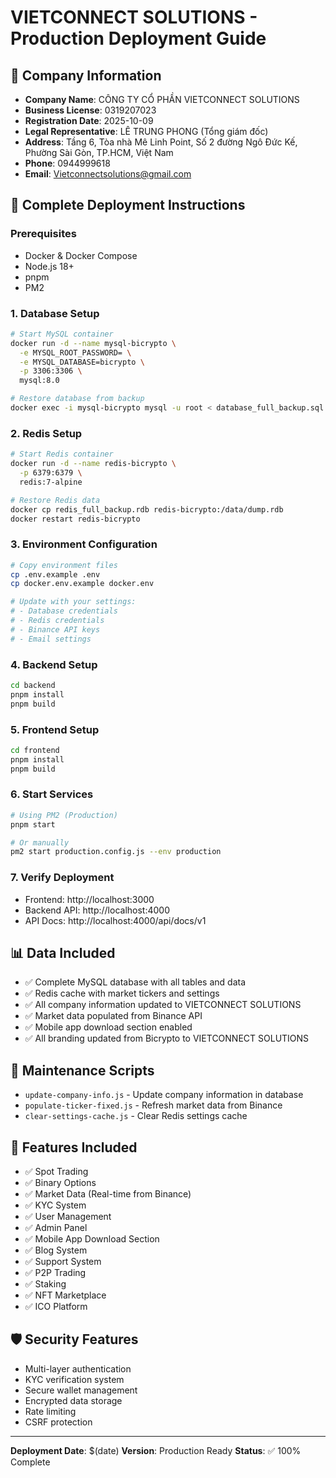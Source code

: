 # VIETCONNECT SOLUTIONS - Production Deployment Guide

## 🏢 Company Information
- **Company Name**: CÔNG TY CỔ PHẦN VIETCONNECT SOLUTIONS
- **Business License**: 0319207023
- **Registration Date**: 2025-10-09
- **Legal Representative**: LÊ TRUNG PHONG (Tổng giám đốc)
- **Address**: Tầng 6, Tòa nhà Mê Linh Point, Số 2 đường Ngô Đức Kế, Phường Sài Gòn, TP.HCM, Việt Nam
- **Phone**: 0944999618
- **Email**: Vietconnectsolutions@gmail.com

## 🚀 Complete Deployment Instructions

### Prerequisites
- Docker & Docker Compose
- Node.js 18+ 
- pnpm
- PM2

### 1. Database Setup
```bash
# Start MySQL container
docker run -d --name mysql-bicrypto \
  -e MYSQL_ROOT_PASSWORD= \
  -e MYSQL_DATABASE=bicrypto \
  -p 3306:3306 \
  mysql:8.0

# Restore database from backup
docker exec -i mysql-bicrypto mysql -u root < database_full_backup.sql
```

### 2. Redis Setup
```bash
# Start Redis container
docker run -d --name redis-bicrypto \
  -p 6379:6379 \
  redis:7-alpine

# Restore Redis data
docker cp redis_full_backup.rdb redis-bicrypto:/data/dump.rdb
docker restart redis-bicrypto
```

### 3. Environment Configuration
```bash
# Copy environment files
cp .env.example .env
cp docker.env.example docker.env

# Update with your settings:
# - Database credentials
# - Redis credentials  
# - Binance API keys
# - Email settings
```

### 4. Backend Setup
```bash
cd backend
pnpm install
pnpm build
```

### 5. Frontend Setup
```bash
cd frontend
pnpm install
pnpm build
```

### 6. Start Services
```bash
# Using PM2 (Production)
pnpm start

# Or manually
pm2 start production.config.js --env production
```

### 7. Verify Deployment
- Frontend: http://localhost:3000
- Backend API: http://localhost:4000
- API Docs: http://localhost:4000/api/docs/v1

## 📊 Data Included
- ✅ Complete MySQL database with all tables and data
- ✅ Redis cache with market tickers and settings
- ✅ All company information updated to VIETCONNECT SOLUTIONS
- ✅ Market data populated from Binance API
- ✅ Mobile app download section enabled
- ✅ All branding updated from Bicrypto to VIETCONNECT SOLUTIONS

## 🔧 Maintenance Scripts
- `update-company-info.js` - Update company information in database
- `populate-ticker-fixed.js` - Refresh market data from Binance
- `clear-settings-cache.js` - Clear Redis settings cache

## 📱 Features Included
- ✅ Spot Trading
- ✅ Binary Options
- ✅ Market Data (Real-time from Binance)
- ✅ KYC System
- ✅ User Management
- ✅ Admin Panel
- ✅ Mobile App Download Section
- ✅ Blog System
- ✅ Support System
- ✅ P2P Trading
- ✅ Staking
- ✅ NFT Marketplace
- ✅ ICO Platform

## 🛡️ Security Features
- Multi-layer authentication
- KYC verification system
- Secure wallet management
- Encrypted data storage
- Rate limiting
- CSRF protection

---
**Deployment Date**: $(date)
**Version**: Production Ready
**Status**: ✅ 100% Complete
